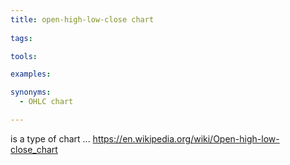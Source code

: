 ```yaml
---
title: open-high-low-close chart
  
tags:

tools:

examples:

synonyms:
  - OHLC chart

---
```


is a type of chart  ...
https://en.wikipedia.org/wiki/Open-high-low-close_chart

<!--more-->
